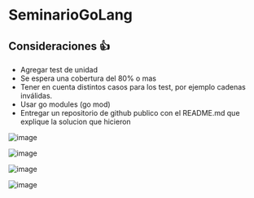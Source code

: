 # SeminarioGoLang

## Consideraciones 👍
- Agregar test de unidad
- Se espera una cobertura del 80% o mas
- Tener en cuenta distintos casos para los test, por ejemplo cadenas inválidas.
- Usar go modules (go mod)
- Entregar un repositorio de github publico con el README.md que explique la solucion que hicieron



![image](https://user-images.githubusercontent.com/39970358/133549779-a08a0150-87ec-4beb-b7d7-89d09f212dd6.png)


![image](https://user-images.githubusercontent.com/39970358/133549827-6eb8642a-9fd5-4165-ba58-b4fff63c045d.png)


![image](https://user-images.githubusercontent.com/39970358/133551987-94da43ec-b383-427b-b8a7-8ef1542bf665.png)

![image](https://user-images.githubusercontent.com/39970358/133551602-9dd4358b-8ade-404b-ac83-12a28499d66b.png)

